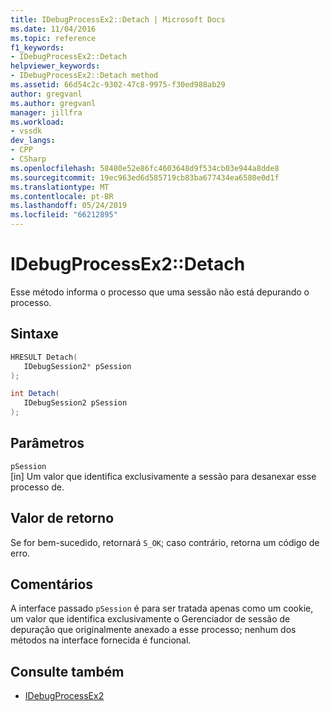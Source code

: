 ```yaml
---
title: IDebugProcessEx2::Detach | Microsoft Docs
ms.date: 11/04/2016
ms.topic: reference
f1_keywords:
- IDebugProcessEx2::Detach
helpviewer_keywords:
- IDebugProcessEx2::Detach method
ms.assetid: 66d54c2c-9302-47c8-9975-f30ed988ab29
author: gregvanl
ms.author: gregvanl
manager: jillfra
ms.workload:
- vssdk
dev_langs:
- CPP
- CSharp
ms.openlocfilehash: 58480e52e86fc4603648d9f534cb03e944a8dde8
ms.sourcegitcommit: 19ec963ed6d585719cb83ba677434ea6580e0d1f
ms.translationtype: MT
ms.contentlocale: pt-BR
ms.lasthandoff: 05/24/2019
ms.locfileid: "66212895"
---
```

# <a name="idebugprocessex2detach"></a>IDebugProcessEx2::Detach
Esse método informa o processo que uma sessão não está depurando o processo.

## <a name="syntax"></a>Sintaxe

```cpp
HRESULT Detach( 
   IDebugSession2* pSession
);
```

```csharp
int Detach(
   IDebugSession2 pSession
);
```

## <a name="parameters"></a>Parâmetros
`pSession`\
[in] Um valor que identifica exclusivamente a sessão para desanexar esse processo de.

## <a name="return-value"></a>Valor de retorno
 Se for bem-sucedido, retornará `S_OK`; caso contrário, retorna um código de erro.

## <a name="remarks"></a>Comentários
 A interface passado `pSession` é para ser tratada apenas como um cookie, um valor que identifica exclusivamente o Gerenciador de sessão de depuração que originalmente anexado a esse processo; nenhum dos métodos na interface fornecida é funcional.

## <a name="see-also"></a>Consulte também
- [IDebugProcessEx2](../../../extensibility/debugger/reference/idebugprocessex2.md)